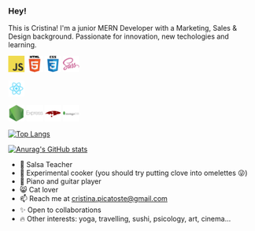 ### Hey!

This is Cristina! I'm a junior MERN Developer with a Marketing, Sales & Design background. Passionate for innovation, new techologies and learning.

<code><img alt="Javascript" height="33" src="https://raw.githubusercontent.com/github/explore/80688e429a7d4ef2fca1e82350fe8e3517d3494d/topics/javascript/javascript.png"></code>
<code><img alt="Html" height="33" src="https://raw.githubusercontent.com/github/explore/80688e429a7d4ef2fca1e82350fe8e3517d3494d/topics/html/html.png"></code>
<code><img alt="Css" height="33" src="https://raw.githubusercontent.com/github/explore/80688e429a7d4ef2fca1e82350fe8e3517d3494d/topics/css/css.png"></code>
<code><img alt="Sass" height="33" src="https://raw.githubusercontent.com/github/explore/80688e429a7d4ef2fca1e82350fe8e3517d3494d/topics/sass/sass.png"></code>

<code><img alt="React" height="33" src="https://raw.githubusercontent.com/github/explore/80688e429a7d4ef2fca1e82350fe8e3517d3494d/topics/react/react.png"></code>

<code><img alt="Nodejs" height="33" src="https://raw.githubusercontent.com/github/explore/80688e429a7d4ef2fca1e82350fe8e3517d3494d/topics/nodejs/nodejs.png"></code>
<code><img alt="Express" height="33" src="https://raw.githubusercontent.com/github/explore/80688e429a7d4ef2fca1e82350fe8e3517d3494d/topics/express/express.png"></code>
<code><img alt="Mongoose" height="33" src="https://raw.githubusercontent.com/github/explore/80688e429a7d4ef2fca1e82350fe8e3517d3494d/topics/mongoose/mongoose.png"></code>
<code><img alt="Mongodb" height="33" src="https://raw.githubusercontent.com/github/explore/80688e429a7d4ef2fca1e82350fe8e3517d3494d/topics/mongodb/mongodb.png"></code>

[![Top Langs](https://github-readme-stats.vercel.app/api/top-langs/?username=cristinapicatoste&layout=compact)](https://github.com/cristinapicatoste/github-readme-stats)

[![Anurag's GitHub stats](https://github-readme-stats.vercel.app/api?username=cristinapicatoste&show_icons=true&theme=radical)](https://github.com/cristinapicatoste/github-readme-stats)

* 💃 Salsa Teacher
* 🍳 Experimental cooker (you should try putting clove into omelettes 😜)
* 🎼 Piano and guitar player
* 😸 Cat lover
* 📫 Reach me at cristina.picatoste@gmail.com
* ✨ Open to collaborations 
* 🔥 Other interests: yoga, travelling, sushi, psicology, art, cinema...
